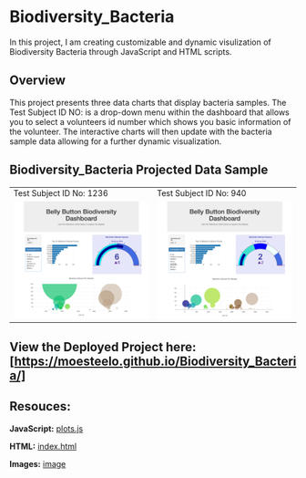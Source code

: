 # Biodiversity_Bacteria
In this project, I am creating customizable and dynamic visulization of Biodiversity Bacteria through JavaScript and HTML scripts. 

## **Overview**
This project presents three data charts that display bacteria samples. The Test Subject ID NO: is a drop-down menu within the dashboard that allows you to select a volunteers id number which shows you basic information of the volunteer. The interactive charts will then update with the bacteria sample data allowing for a further dynamic visualization.

## Biodiversity_Bacteria Projected Data Sample

<table>
  <tr>
    <td>Test Subject ID No: 1236</td>
     <td>Test Subject ID No: 940</td>
  </tr>
  <tr>
    <td><img src="static/image/moesteelo.github.io_Biodiversity_Bacteria_ (1).png" width=100% height=100%></td>
    <td><img src="static/image/moesteelo.github.io_Biodiversity_Bacteria_(2).png" width=200% height=200%></td>
  </tr>
 </table>
 
 ## View the Deployed Project here: [https://moesteelo.github.io/Biodiversity_Bacteria/]
 
 ## Resouces:
 **JavaScript:** [plots.js](/plots.js)
 
 **HTML:** [index.html](index.html)
 
 **Images:** [image](/static/image/)
 
 
  

